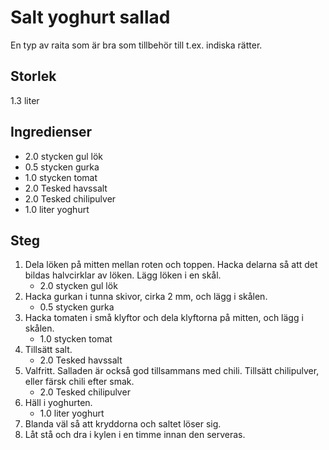 # Salt yoghurt sallad
En typ av raita som är bra som tillbehör till t.ex. indiska rätter.

## Storlek
1.3 liter 

## Ingredienser
- 2.0 stycken gul lök
- 0.5 stycken gurka
- 1.0 stycken tomat
- 2.0 Tesked havssalt
- 2.0 Tesked chilipulver
- 1.0 liter yoghurt

## Steg
1. Dela löken på mitten mellan roten och toppen. Hacka delarna så att det bildas halvcirklar av löken. Lägg löken i en skål.
    - 2.0 stycken gul lök
2. Hacka gurkan i tunna skivor, cirka 2 mm, och lägg i skålen.
    - 0.5 stycken gurka
3. Hacka tomaten i små klyftor och dela klyftorna på mitten, och lägg i skålen.
    - 1.0 stycken tomat
4. Tillsätt salt.
    - 2.0 Tesked havssalt
5. Valfritt. Salladen är också god tillsammans med chili. Tillsätt chilipulver, eller färsk chili efter smak.
    - 2.0 Tesked chilipulver
6. Häll i yoghurten.
    - 1.0 liter yoghurt
7. Blanda väl så att kryddorna och saltet löser sig.
8. Låt stå och dra i kylen i en timme innan den serveras.
